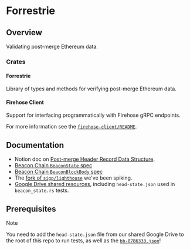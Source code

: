 # Forrestrie

## Overview

Validating post-merge Ethereum data.

### Crates

#### Forrestrie

Library of types and methods for verifying post-merge Ethereum data.

#### Firehose Client

Support for interfacing programmatically with Firehose gRPC endpoints.

For more information see the
[`firehose-client/README`](./crates/firehose-client/README.md).

## Documentation

- Notion doc on
[Post-merge Header Record Data Structure](https://www.notion.so/semiotic/Post-merge-header_record-data-structure-7290d03d356946188bdb9ac29366f510?pvs=4).
- [Beacon Chain `BeaconState` spec](https://github.com/ethereum/consensus-specs/blob/dev/specs/capella/beacon-chain.md#beaconstate)
- [Beacon Chain `BeaconBlockBody` spec](https://github.com/ethereum/consensus-specs/blob/dev/specs/deneb/beacon-chain.md#beaconblockbody)
- The [fork of `sigp/lighthouse`](https://github.com/semiotic-ai/lighthouse) we've been spiking.
- [Google Drive shared resources](https://drive.google.com/drive/u/1/folders/15diM-Gu4WFg9FrMWti3_B8xP0J0szUhW),
including `head-state.json` used in `beacon_state.rs` tests.

## Prerequisites

> [!NOTE]
> You need to add the `head-state.json` file from our shared Google Drive to
> the root of this repo to run tests, as well as the
> [`bb-8786333.json`](https://drive.google.com/file/d/1-9SgmdxrOU5t1XlBc0hsRcEM-xZVN91N/view?usp=drive_link)!

